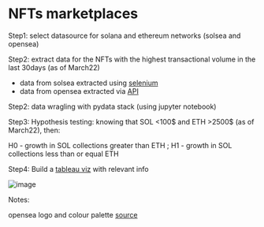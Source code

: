 # NFTs marketplaces 

Step1:
select datasource for solana and ethereum networks (solsea and opensea)

Step2: 
extract data for the NFTs with the highest transactional volume in the last 30days (as of March22)

- data from solsea extracted using [selenium](https://www.selenium.dev/)
- data from opensea extracted via [API](https://docs.opensea.io/reference/api-overview)

Step2: 
data wragling with pydata stack (using jupyter notebook)

Step3:
Hypothesis testing: knowing that SOL <100$ and ETH >2500$ (as of March22), then:

  H0 - growth in SOL collections greater than ETH ; 
  H1 - growth in SOL collections less than or equal ETH

Step4:
Build a [tableau viz](https://public.tableau.com/app/profile/andrejgoncalves/viz/nfts_market/marketplaces?publish=yes) with relevant info

![image](https://user-images.githubusercontent.com/56920684/157866463-8e0921e1-f266-416b-9029-9311ae456045.png)


Notes: 

opensea logo and colour palette [source](https://docs.opensea.io/docs/logos)

